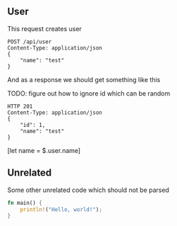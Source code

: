 ## User
This request creates user
```docassertrequest
POST /api/user
Content-Type: application/json
{
    "name": "test"
}
```
And as a response we should get something like this

TODO: figure out how to ignore id which can be random

```docassertresponse
HTTP 201
Content-Type: application/json
{
    "id": 1,
    "name": "test"
}
```
[ignore]: # ($.id)
[let name = $.user.name]


## Unrelated
Some other unrelated code which should not be parsed
```rust
fn main() {
    println!("Hello, world!");
}
```